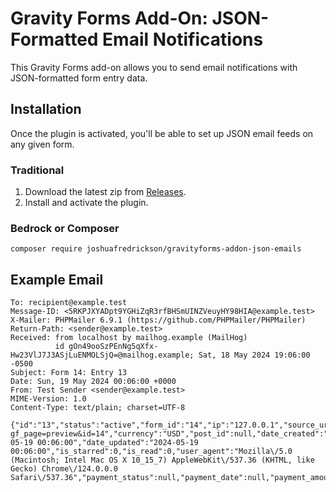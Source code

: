# Gravity Forms Add-On: JSON-Formatted Email Notifications

This Gravity Forms add-on allows you to send email notifications with JSON-formatted form entry data.

## Installation

Once the plugin is activated, you'll be able to set up JSON email feeds on any given form.

### Traditional

1. Download the latest zip from [Releases](https://github.com/joshuafredrickson/gravityforms-addon-json-emails/releases).
1. Install and activate the plugin.

### Bedrock or Composer

```ssh
composer require joshuafredrickson/gravityforms-addon-json-emails
```

## Example Email

```
To: recipient@example.test
Message-ID: <5RKPJXYADpt9YGHiZqR3rfBHSmUINZVeuyHY98HIA@example.test>
X-Mailer: PHPMailer 6.9.1 (https://github.com/PHPMailer/PHPMailer)
Return-Path: <sender@example.test>
Received: from localhost by mailhog.example (MailHog)
          id gOn49ooSzPEnNg5qXfx-Hw23VlJ7J3ASjLuENMOLSjQ=@mailhog.example; Sat, 18 May 2024 19:06:00 -0500
Subject: Form 14: Entry 13
Date: Sun, 19 May 2024 00:06:00 +0000
From: Test Sender <sender@example.test>
MIME-Version: 1.0
Content-Type: text/plain; charset=UTF-8

{"id":"13","status":"active","form_id":"14","ip":"127.0.0.1","source_url":"https:\/\/example.test\/wp\/?gf_page=preview&id=14","currency":"USD","post_id":null,"date_created":"2024-05-19 00:06:00","date_updated":"2024-05-19 00:06:00","is_starred":0,"is_read":0,"user_agent":"Mozilla\/5.0 (Macintosh; Intel Mac OS X 10_15_7) AppleWebKit\/537.36 (KHTML, like Gecko) Chrome\/124.0.0.0 Safari\/537.36","payment_status":null,"payment_date":null,"payment_amount":null,"payment_method":"","transaction_id":null,"is_fulfilled":null,"created_by":"22","transaction_type":null}
```
